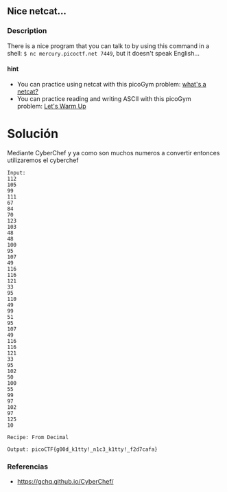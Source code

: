 ## Nice netcat...
### Description
There is a nice program that you can talk to by using this command in a shell: `$ nc mercury.picoctf.net 7449`, but it doesn't speak English...
#### hint
- You can practice using netcat with this picoGym problem: [what's a netcat?](https://play.picoctf.org/practice/challenge/34)
- You can practice reading and writing ASCII with this picoGym problem: [Let's Warm Up](https://play.picoctf.org/practice/challenge/22)

# Solución 
Mediante CyberChef y ya como son muchos numeros a convertir entonces utilizaremos el cyberchef
```
Input: 
112 
105 
99 
111 
67 
84 
70 
123 
103 
48 
48 
100 
95 
107 
49 
116 
116 
121 
33 
95 
110 
49 
99 
51 
95 
107 
49 
116 
116 
121 
33 
95 
102 
50 
100 
55 
99 
97 
102 
97 
125 
10 

Recipe: From Decimal 

Output: picoCTF{g00d_k1tty!_n1c3_k1tty!_f2d7cafa}
```


### Referencias
- https://gchq.github.io/CyberChef/